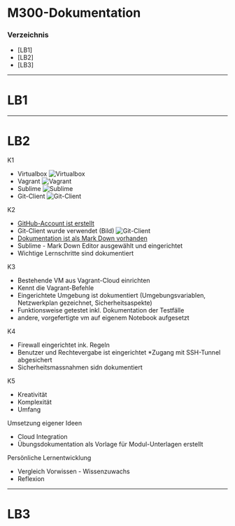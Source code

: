# M300-Dokumentation
### Verzeichnis
* [LB1]
* [LB2]
* [LB3]
***
LB1
============
***
LB2
============
K1
* Virtualbox
![Virtualbox](Virtualbox.png)
* Vagrant
![Vagrant](Vagrant.png)
* Sublime
![Sublime](Sublime.png)
* Git-Client
![Git-Client](git_client.png)

K2
* [GitHub-Account ist erstellt](https://github.com/ViV0rtex/)
* Git-Client wurde verwendet (Bild)
![Git-Client](Git_Client.png)
* [Dokumentation ist als Mark Down vorhanden](https://github.com/ViV0rtex/M300-Services/blob/master/README.md)
* Sublime - Mark Down Editor ausgewählt und eingerichtet
* Wichtige Lernschritte sind dokumentiert

K3
* Bestehende VM aus Vagrant-Cloud einrichten
* Kennt die Vagrant-Befehle
* Eingerichtete Umgebung ist dokumentiert (Umgebungsvariablen, Netzwerkplan gezeichnet, Sicherheitsaspekte)
* Funktionsweise getestet inkl. Dokumentation der Testfälle
* andere, vorgefertigte vm auf eigenem Notebook aufgesetzt

K4
* Firewall eingerichtet ink. Regeln
* Benutzer und Rechtevergabe ist eingerichtet
*Zugang mit SSH-Tunnel abgesichert
* Sicherheitsmassnahmen sidn dokumentiert

K5 
* Kreativität
* Komplexität
* Umfang

Umsetzung eigener Ideen
* Cloud Integration
* Übungsdokumentation als Vorlage für Modul-Unterlagen erstellt

Persönliche Lernentwicklung
* Vergleich Vorwissen - Wissenzuwachs
* Reflexion

***
LB3
============

